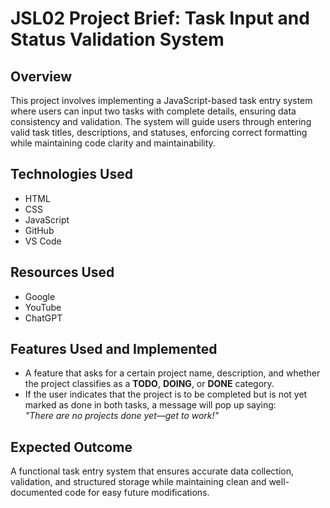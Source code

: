 # JSL02 Project Brief: Task Input and Status Validation System

## Overview

This project involves implementing a JavaScript-based task entry system where users can input two tasks with complete details, ensuring data consistency and validation. The system will guide users through entering valid task titles, descriptions, and statuses, enforcing correct formatting while maintaining code clarity and maintainability.

## Technologies Used
- HTML  
- CSS  
- JavaScript  
- GitHub  
- VS Code  

## Resources Used
- Google  
- YouTube  
- ChatGPT  

## Features Used and Implemented
- A feature that asks for a certain project name, description, and whether the project classifies as a **TODO**, **DOING**, or **DONE** category.  
- If the user indicates that the project is to be completed but is not yet marked as done in both tasks, a message will pop up saying:  
  *"There are no projects done yet—get to work!"*

## Expected Outcome

A functional task entry system that ensures accurate data collection, validation, and structured storage while maintaining clean and well-documented code for easy future modifications.

